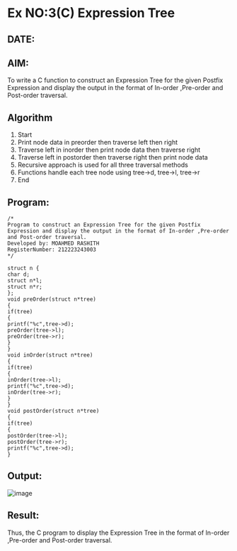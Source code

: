 # Ex NO:3(C) Expression Tree
## DATE:
## AIM:
To write a C function to construct an Expression Tree for the given Postfix Expression and display the output in the format of In-order ,Pre-order and Post-order traversal.

## Algorithm
1. Start
2. Print node data in preorder then traverse left then right
3. Traverse left in inorder then print node data then traverse right
4. Traverse left in postorder then traverse right then print node data
5. Recursive approach is used for all three traversal methods
6. Functions handle each tree node using tree->d, tree->l, tree->r
7. End

## Program:
```
/*
Program to construct an Expression Tree for the given Postfix Expression and display the output in the format of In-order ,Pre-order and Post-order traversal.
Developed by: MOAHMED RASHITH
RegisterNumber: 212223243003
*/
```
```
struct n { 
char d; 
struct n*l; 
struct n*r;
};
void preOrder(struct n*tree)
{
if(tree)
{
printf("%c",tree->d); 
preOrder(tree->l); 
preOrder(tree->r);
}
}
void inOrder(struct n*tree)
{
if(tree)
{
inOrder(tree->l); 
printf("%c",tree->d); 
inOrder(tree->r);
}
}
void postOrder(struct n*tree)
{
if(tree)
{
postOrder(tree->l); 
postOrder(tree->r); 
printf("%c",tree->d);
}
```

## Output:
![image](https://github.com/user-attachments/assets/cc15bf5f-b308-4b2e-8d14-e325321005e1)

## Result:
Thus, the C program to display the Expression Tree in the format of In-order ,Pre-order and Post-order traversal.
